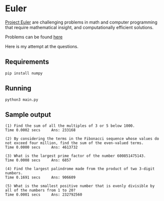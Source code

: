 # Euler

[Project Euler](https://projecteuler.net/about) are challenging problems in math and computer programming that require mathematical insight, 
and computationally efficient solutions. 

Problems can be found [here](https://projecteuler.net/archives)
	
Here is my attempt at the questions.

## Requirements
```
pip install numpy
```

## Running

```
python3 main.py
```

## Sample output

```
(1) Find the sum of all the multiples of 3 or 5 below 1000.
Time 0.0002 secs 	 Ans: 233168

(2) By considering the terms in the Fibonacci sequence whose values do not exceed four million, find the sum of the even-valued terms.
Time 0.0000 secs 	 Ans: 4613732

(3) What is the largest prime factor of the number 600851475143.
Time 0.0008 secs 	 Ans: 6857

(4) Find the largest palindrome made from the product of two 3-digit numbers.
Time 0.1691 secs 	 Ans: 906609

(5) What is the smallest positive number that is evenly divisible by all of the numbers from 1 to 20?
Time 0.0001 secs 	 Ans: 232792560
```
